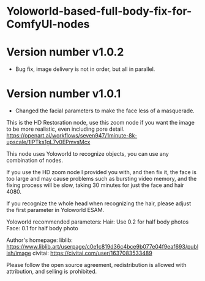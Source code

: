 # Yoloworld-based-full-body-fix-for-ComfyUI-nodes

# Version number v1.0.2
- Bug fix, image delivery is not in order, but all in parallel.
# Version number v1.0.1
- Changed the facial parameters to make the face less of a masquerade.

This is the HD Restoration node, use this zoom node if you want the image to be more realistic, even including pore detail. https://openart.ai/workflows/seven947/1minute-8k-upscale/1IPTks1gL7v0EPmvsMcx

This node uses Yoloworld to recognize objects, you can use any combination of nodes.

If you use the HD zoom node I provided you with, and then fix it, the face is too large and may cause problems such as bursting video memory, and the fixing process will be slow, taking 30 minutes for just the face and hair 4080.
  
If you recognize the whole head when recognizing the hair, please adjust the first parameter in Yoloworld ESAM.

Yoloworld recommended parameters:
Hair: Use 0.2 for half body photos
Face: 0.1 for half body photo

Author's homepage:
liblib: https://www.liblib.art/userpage/c0e1c819d36c4bce9b077e04f9eaf693/publish/image
civitai: https://civitai.com/user/1637083533489

Please follow the open source agreement, redistribution is allowed with attribution, and selling is prohibited.
